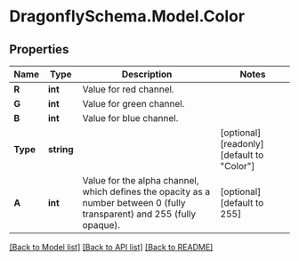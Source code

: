 
# DragonflySchema.Model.Color

## Properties

Name | Type | Description | Notes
------------ | ------------- | ------------- | -------------
**R** | **int** | Value for red channel. | 
**G** | **int** | Value for green channel. | 
**B** | **int** | Value for blue channel. | 
**Type** | **string** |  | [optional] [readonly] [default to "Color"]
**A** | **int** | Value for the alpha channel, which defines the opacity as a number between 0 (fully transparent) and 255 (fully opaque). | [optional] [default to 255]

[[Back to Model list]](../README.md#documentation-for-models)
[[Back to API list]](../README.md#documentation-for-api-endpoints)
[[Back to README]](../README.md)

